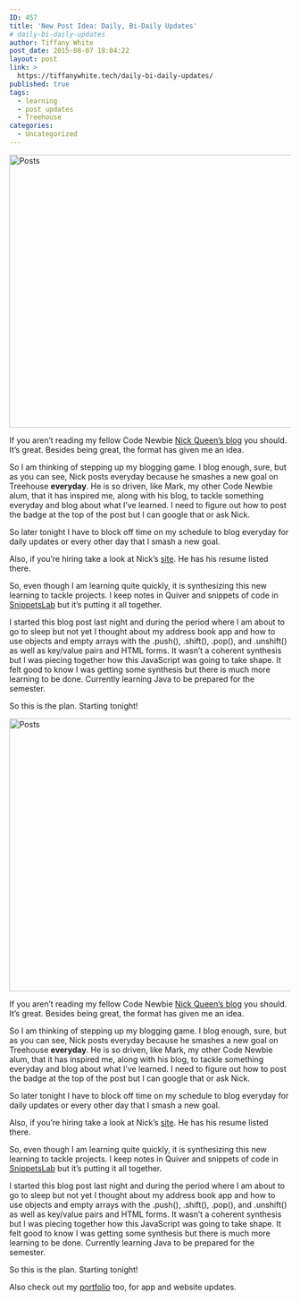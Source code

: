 ```yaml
---
ID: 457
title: 'New Post Idea: Daily, Bi-Daily Updates'
# daily-bi-daily-updates
author: Tiffany White
post_date: 2015-08-07 18:04:22
layout: post
link: >
  https://tiffanywhite.tech/daily-bi-daily-updates/
published: true
tags:
  - learning
  - post updates
  - Treehouse
categories:
  - Uncategorized
---
```



<img class=" aligncenter" src="http://helloburgh.me/wp-content/uploads/2015/08/wpid-4978.png" alt="Posts" width="733" height="488" />

If you aren’t reading my fellow Code Newbie <a href="http://nickqueen.com/blog/">Nick Queen’s blog</a> you should. It’s great. Besides being great, the format has given me an idea.

So I am thinking of stepping up my blogging game. I blog enough, sure, but as you can see, Nick posts everyday because he smashes a new goal on Treehouse <strong>everyday</strong>. He is so driven, like Mark, my other Code Newbie alum, that it has inspired me, along with his blog, to tackle something everyday and blog about what I’ve learned. I need to figure out how to post the badge at the top of the post but I can google that or ask Nick.

So later tonight I have to block off time on my schedule to blog everyday for daily updates or every other day that I smash a new goal.

Also, if you’re hiring take a look at Nick’s <a href="http://nickqueen.com/">site</a>. He has his resume listed there.

So, even though I am learning quite quickly, it is synthesizing this new learning to tackle projects. I keep notes in Quiver and snippets of code in <a href="https://itunes.apple.com/us/app/snippetslab/id1006087419?mt=12">SnippetsLab</a> but it’s putting it all together.

I started this blog post last night and during the period where I am about to go to sleep but not yet I thought about my address book app and how to use objects and empty arrays with the .push(), .shift(), .pop(), and .unshift() as well as key/value pairs and HTML forms. It wasn’t a coherent synthesis but I was piecing together how this JavaScript was going to take shape. It felt good to know I was getting some synthesis but there is much more learning to be done. Currently learning Java to be prepared for the semester.

So this is the plan. Starting tonight!




<img class=" aligncenter" src="http://helloburgh.me/wp-content/uploads/2015/08/wpid-4978.png" alt="Posts" width="733" height="488" />

If you aren’t reading my fellow Code Newbie <a href="http://nickqueen.com/blog/">Nick Queen’s blog</a> you should. It’s great. Besides being great, the format has given me an idea.

So I am thinking of stepping up my blogging game. I blog enough, sure, but as you can see, Nick posts everyday because he smashes a new goal on Treehouse <strong>everyday</strong>. He is so driven, like Mark, my other Code Newbie alum, that it has inspired me, along with his blog, to tackle something everyday and blog about what I’ve learned. I need to figure out how to post the badge at the top of the post but I can google that or ask Nick.

So later tonight I have to block off time on my schedule to blog everyday for daily updates or every other day that I smash a new goal.

Also, if you’re hiring take a look at Nick’s <a href="http://nickqueen.com/">site</a>. He has his resume listed there.

So, even though I am learning quite quickly, it is synthesizing this new learning to tackle projects. I keep notes in Quiver and snippets of code in <a href="https://itunes.apple.com/us/app/snippetslab/id1006087419?mt=12">SnippetsLab</a> but it’s putting it all together.

I started this blog post last night and during the period where I am about to go to sleep but not yet I thought about my address book app and how to use objects and empty arrays with the .push(), .shift(), .pop(), and .unshift() as well as key/value pairs and HTML forms. It wasn’t a coherent synthesis but I was piecing together how this JavaScript was going to take shape. It felt good to know I was getting some synthesis but there is much more learning to be done. Currently learning Java to be prepared for the semester.

So this is the plan. Starting tonight!





Also check out my <a href="http://www.tiffanyrwhite.com">portfolio</a> too, for app and website updates.